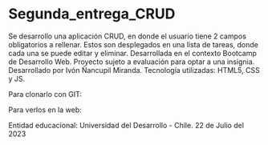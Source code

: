 # Segunda_entrega_CRUD

Se desarrollo una aplicación CRUD, en donde el usuario tiene 2 campos obligatorios a rellenar.
Estos son desplegados en una lista de tareas, donde cada una se puede editar y eliminar. Desarrollada en el contexto Bootcamp de Desarrollo Web. Proyecto sujeto a evaluación para optar a una insignia. Desarrollado por Ivón Ñancupil Miranda. Tecnología utilizadas: HTML5, CSS y JS. 

Para clonarlo con GIT: 

Para verlos en la web: 

Entidad educacional: Universidad del Desarrollo - Chile. 22 de Julio del 2023
